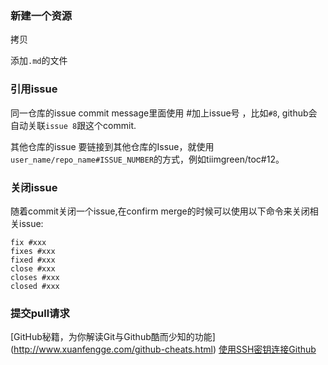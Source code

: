 ### 新建一个资源


拷贝

添加`.md`的文件

### 引用issue
同一仓库的issue
commit message里面使用 #加上issue号 ，比如`#8`, github会自动关联`issue 8`跟这个commit. 

其他仓库的issue
要链接到其他仓库的Issue，就使用`user_name/repo_name#ISSUE_NUMBER`的方式，例如tiimgreen/toc#12。

### 关闭issue
随着commit关闭一个issue,在confirm merge的时候可以使用以下命令来关闭相关issue:
```
fix #xxx
fixes #xxx
fixed #xxx
close #xxx
closes #xxx
closed #xxx
```

### 提交pull请求

[GitHub秘籍，为你解读Git与Github酷而少知的功能] (http://www.xuanfengge.com/github-cheats.html)
[使用SSH密钥连接Github](http://www.xuanfengge.com/using-ssh-key-link-github-photo-tour.html)
